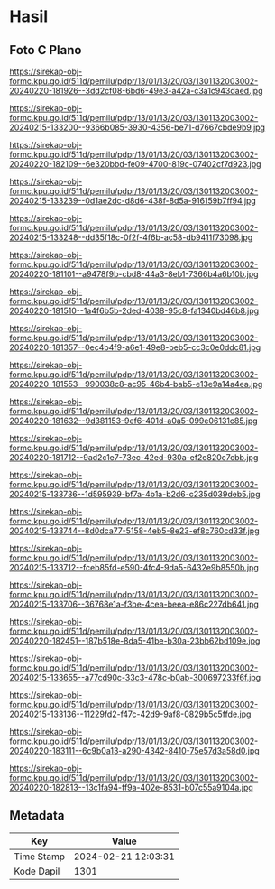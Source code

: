 # Hasil

## Foto C Plano

https://sirekap-obj-formc.kpu.go.id/511d/pemilu/pdpr/13/01/13/20/03/1301132003002-20240220-181926--3dd2cf08-6bd6-49e3-a42a-c3a1c943daed.jpg

https://sirekap-obj-formc.kpu.go.id/511d/pemilu/pdpr/13/01/13/20/03/1301132003002-20240215-133200--9366b085-3930-4356-be71-d7667cbde9b9.jpg

https://sirekap-obj-formc.kpu.go.id/511d/pemilu/pdpr/13/01/13/20/03/1301132003002-20240220-182109--6e320bbd-fe09-4700-819c-07402cf7d923.jpg

https://sirekap-obj-formc.kpu.go.id/511d/pemilu/pdpr/13/01/13/20/03/1301132003002-20240215-133239--0d1ae2dc-d8d6-438f-8d5a-916159b7ff94.jpg

https://sirekap-obj-formc.kpu.go.id/511d/pemilu/pdpr/13/01/13/20/03/1301132003002-20240215-133248--dd35f18c-0f2f-4f6b-ac58-db9411f73098.jpg

https://sirekap-obj-formc.kpu.go.id/511d/pemilu/pdpr/13/01/13/20/03/1301132003002-20240220-181101--a9478f9b-cbd8-44a3-8eb1-7366b4a6b10b.jpg

https://sirekap-obj-formc.kpu.go.id/511d/pemilu/pdpr/13/01/13/20/03/1301132003002-20240220-181510--1a4f6b5b-2ded-4038-95c8-fa1340bd46b8.jpg

https://sirekap-obj-formc.kpu.go.id/511d/pemilu/pdpr/13/01/13/20/03/1301132003002-20240220-181357--0ec4b4f9-a6e1-49e8-beb5-cc3c0e0ddc81.jpg

https://sirekap-obj-formc.kpu.go.id/511d/pemilu/pdpr/13/01/13/20/03/1301132003002-20240220-181553--990038c8-ac95-46b4-bab5-e13e9a14a4ea.jpg

https://sirekap-obj-formc.kpu.go.id/511d/pemilu/pdpr/13/01/13/20/03/1301132003002-20240220-181632--9d381153-9ef6-401d-a0a5-099e06131c85.jpg

https://sirekap-obj-formc.kpu.go.id/511d/pemilu/pdpr/13/01/13/20/03/1301132003002-20240220-181712--9ad2c1e7-73ec-42ed-930a-ef2e820c7cbb.jpg

https://sirekap-obj-formc.kpu.go.id/511d/pemilu/pdpr/13/01/13/20/03/1301132003002-20240215-133736--1d595939-bf7a-4b1a-b2d6-c235d039deb5.jpg

https://sirekap-obj-formc.kpu.go.id/511d/pemilu/pdpr/13/01/13/20/03/1301132003002-20240215-133744--8d0dca77-5158-4eb5-8e23-ef8c760cd33f.jpg

https://sirekap-obj-formc.kpu.go.id/511d/pemilu/pdpr/13/01/13/20/03/1301132003002-20240215-133712--fceb85fd-e590-4fc4-9da5-6432e9b8550b.jpg

https://sirekap-obj-formc.kpu.go.id/511d/pemilu/pdpr/13/01/13/20/03/1301132003002-20240215-133706--36768e1a-f3be-4cea-beea-e86c227db641.jpg

https://sirekap-obj-formc.kpu.go.id/511d/pemilu/pdpr/13/01/13/20/03/1301132003002-20240220-182451--187b518e-8da5-41be-b30a-23bb62bd109e.jpg

https://sirekap-obj-formc.kpu.go.id/511d/pemilu/pdpr/13/01/13/20/03/1301132003002-20240215-133655--a77cd90c-33c3-478c-b0ab-300697233f6f.jpg

https://sirekap-obj-formc.kpu.go.id/511d/pemilu/pdpr/13/01/13/20/03/1301132003002-20240215-133136--11229fd2-f47c-42d9-9af8-0829b5c5ffde.jpg

https://sirekap-obj-formc.kpu.go.id/511d/pemilu/pdpr/13/01/13/20/03/1301132003002-20240220-183111--6c9b0a13-a290-4342-8410-75e57d3a58d0.jpg

https://sirekap-obj-formc.kpu.go.id/511d/pemilu/pdpr/13/01/13/20/03/1301132003002-20240220-182813--13c1fa94-ff9a-402e-8531-b07c55a9104a.jpg


## Metadata

| Key        | Value               |
| ---------- | ------------------- |
| Time Stamp | 2024-02-21 12:03:31 |
| Kode Dapil | 1301                |



